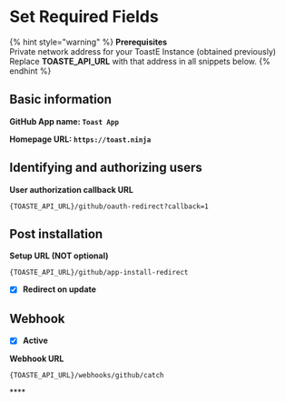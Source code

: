 # Set Required Fields

{% hint style="warning" %}
**Prerequisites**   
Private network address for your ToastE Instance \(obtained previously\)  
Replace **TOASTE\_API\_URL** with that address in all snippets below.
{% endhint %}

## Basic information

**GitHub App name: `Toast App`**

**Homepage URL: `https://toast.ninja`**

## Identifying and authorizing users

**User authorization callback URL**

```text
{TOASTE_API_URL}/github/oauth-redirect?callback=1
```

## **Post installation**

**Setup URL \(NOT optional\)**

```text
{TOASTE_API_URL}/github/app-install-redirect
```

* [x] **Redirect on update**

## Webhook

* [x] **Active**

**Webhook URL**

```text
{TOASTE_API_URL}/webhooks/github/catch
```

\*\*\*\*


